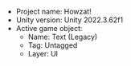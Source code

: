 <!-- UNITY CODE ASSIST INSTRUCTIONS START -->
- Project name: Howzat!
- Unity version: Unity 2022.3.62f1
- Active game object:
  - Name: Text (Legacy)
  - Tag: Untagged
  - Layer: UI
<!-- UNITY CODE ASSIST INSTRUCTIONS END -->